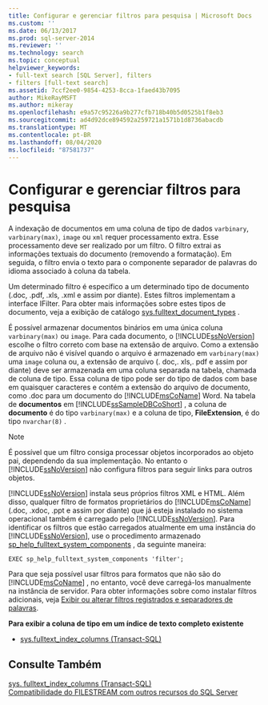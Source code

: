 ```yaml
---
title: Configurar e gerenciar filtros para pesquisa | Microsoft Docs
ms.custom: ''
ms.date: 06/13/2017
ms.prod: sql-server-2014
ms.reviewer: ''
ms.technology: search
ms.topic: conceptual
helpviewer_keywords:
- full-text search [SQL Server], filters
- filters [full-text search]
ms.assetid: 7ccf2ee0-9854-4253-8cca-1faed43b7095
author: MikeRayMSFT
ms.author: mikeray
ms.openlocfilehash: e9a57c95226a9b277cfb718b40b5d0525b1f8eb3
ms.sourcegitcommit: ad4d92dce894592a259721a1571b1d8736abacdb
ms.translationtype: MT
ms.contentlocale: pt-BR
ms.lasthandoff: 08/04/2020
ms.locfileid: "87581737"
---
```

# <a name="configure-and-manage-filters-for-search"></a>Configurar e gerenciar filtros para pesquisa
  A indexação de documentos em uma coluna de tipo de dados `varbinary`, `varbinary(max)`, `image` ou `xml` requer processamento extra. Esse processamento deve ser realizado por um filtro. O filtro extrai as informações textuais do documento (removendo a formatação). Em seguida, o filtro envia o texto para o componente separador de palavras do idioma associado à coluna da tabela.  
  
 Um determinado filtro é específico a um determinado tipo de documento (.doc, .pdf, .xls, .xml e assim por diante). Estes filtros implementam a interface IFilter. Para obter mais informações sobre estes tipos de documento, veja a exibição de catálogo [sys.fulltext_document_types](/sql/relational-databases/system-catalog-views/sys-fulltext-document-types-transact-sql) .  
  
 É possível armazenar documentos binários em uma única coluna `varbinary(max)` ou `image`. Para cada documento, o [!INCLUDE[ssNoVersion](../../../includes/ssnoversion-md.md)] escolhe o filtro correto com base na extensão de arquivo. Como a extensão de arquivo não é visível quando o arquivo é armazenado em `varbinary(max)` uma `image` coluna ou, a extensão de arquivo (. doc,. xls,. pdf e assim por diante) deve ser armazenada em uma coluna separada na tabela, chamada de coluna de tipo. Essa coluna de tipo pode ser do tipo de dados com base em quaisquer caracteres e contém a extensão do arquivo de documento, como .doc para um documento do [!INCLUDE[msCoName](../../../includes/msconame-md.md)] Word. Na tabela de **documentos** em [!INCLUDE[ssSampleDBCoShort](../../includes/sssampledbcoshort-md.md)] , a coluna de **documento** é do tipo `varbinary(max)` e a coluna de tipo, **FileExtension**, é do tipo `nvarchar(8)` .  
  
> [!NOTE]  
>  É possível que um filtro consiga processar objetos incorporados ao objeto pai, dependendo da sua implementação. No entanto o [!INCLUDE[ssNoVersion](../../../includes/ssnoversion-md.md)] não configura filtros para seguir links para outros objetos.  
  
 [!INCLUDE[ssNoVersion](../../../includes/ssnoversion-md.md)] instala seus próprios filtros XML e HTML. Além disso, qualquer filtro de formatos proprietários do [!INCLUDE[msCoName](../../../includes/msconame-md.md)] (.doc, .xdoc, .ppt e assim por diante) que já esteja instalado no sistema operacional também é carregado pelo  [!INCLUDE[ssNoVersion](../../../includes/ssnoversion-md.md)]. Para identificar os filtros que estão carregados atualmente em uma instância do [!INCLUDE[ssNoVersion](../../../includes/ssnoversion-md.md)], use o procedimento armazenado [sp_help_fulltext_system_components](/sql/relational-databases/system-stored-procedures/sp-help-fulltext-system-components-transact-sql) , da seguinte maneira:  
  
```  
EXEC sp_help_fulltext_system_components 'filter';   
```  
  
 Para que seja possível usar filtros para formatos que não são do [!INCLUDE[msCoName](../../../includes/msconame-md.md)] , no entanto, você deve carregá-los manualmente na instância de servidor. Para obter informações sobre como instalar filtros adicionais, veja [Exibir ou alterar filtros registrados e separadores de palavras](view-or-change-registered-filters-and-word-breakers.md).  
  
 **Para exibir a coluna de tipo em um índice de texto completo existente**  
  
-   [sys.fulltext_index_columns &#40;Transact-SQL&#41;](/sql/relational-databases/system-catalog-views/sys-fulltext-index-columns-transact-sql)  
  
## <a name="see-also"></a>Consulte Também  
 [sys. fulltext_index_columns &#40;Transact-SQL&#41;](/sql/relational-databases/system-catalog-views/sys-fulltext-index-columns-transact-sql)   
 [Compatibilidade do FILESTREAM com outros recursos do SQL Server](../blob/filestream-compatibility-with-other-sql-server-features.md)  
  
  
